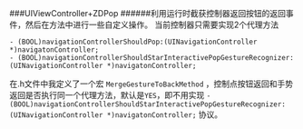 ###UIViewController+ZDPop
######利用运行时截获控制器返回按钮的返回事件，然后在方法中进行一些自定义操作。
当前控制器只需要实现2个代理方法
```objc
- (BOOL)navigationControllerShouldPop:(UINavigationController *)navigatonController;
- (BOOL)navigationControllerShouldStarInteractivePopGestureRecognizer:(UINavigationController *)navigatonController;
```
在.h文件中我定义了一个宏 `MergeGestureToBackMethod` ，控制点按钮返回和手势返回是否执行同一个代理方法，默认是`YES`，即不用实现 `- (BOOL)navigationControllerShouldStarInteractivePopGestureRecognizer:(UINavigationController *)navigatonController;` 协议。



